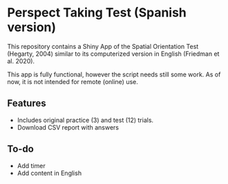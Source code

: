 # Perspect Taking Test (Spanish version)

This repository contains a Shiny App of the Spatial Orientation Test (Hegarty, 2004) similar to its computerized version in English (Friedman et al. 2020). 

This app is fully functional, however the script needs still some work. As of now, it is not intended for remote (online) use.

## Features

- Includes original practice (3) and test (12) trials.
- Download CSV report with answers

## To-do
- Add timer
- Add content in English
